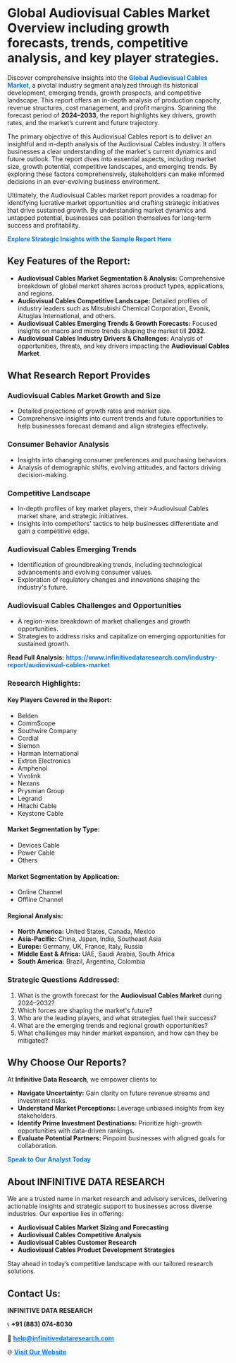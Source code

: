 <h1>Global Audiovisual Cables Market Overview including growth forecasts, trends, competitive analysis, and key player strategies.</h1>
<p>
Discover comprehensive insights into the 
<a href="https://www.infinitivedataresearch.com/industry-report/audiovisual-cables-market" rel="dofollow" style="color: #007BFF; text-decoration: none;"><strong>Global Audiovisual Cables Market</strong></a>, a pivotal industry segment analyzed through its historical development, emerging trends, growth prospects, and competitive landscape. This report offers an in-depth analysis of production capacity, revenue structures, cost management, and profit margins. Spanning the forecast period of <strong>2024–2033</strong>, the report highlights key drivers, growth rates, and the market’s current and future trajectory.
</p>
<p>
The primary objective of this Audiovisual Cables report is to deliver an insightful and in-depth analysis of the Audiovisual Cables industry. It offers businesses a clear understanding of the market's current dynamics and future outlook. The report dives into essential aspects, including market size, growth potential, competitive landscapes, and emerging trends. By exploring these factors comprehensively, stakeholders can make informed decisions in an ever-evolving business environment.
</p>
<p>
Ultimately, the Audiovisual Cables market report provides a roadmap for identifying lucrative market opportunities and crafting strategic initiatives that drive sustained growth. By understanding market dynamics and untapped potential, businesses can position themselves for long-term success and profitability.
</p>
<p>
<a href="https://www.infinitivedataresearch.com/request-sample/reportId=106608" style="color: #007BFF; text-decoration: none;"><strong>Explore Strategic Insights with the Sample Report Here</strong></a>
</p>

<h2>Key Features of the Report:</h2>
<ul>
<li><strong>Audiovisual Cables Market Segmentation & Analysis:</strong> Comprehensive breakdown of global market shares across product types, applications, and regions.</li>
<li><strong>Audiovisual Cables Competitive Landscape:</strong> Detailed profiles of industry leaders such as Mitsubishi Chemical Corporation, Evonik, Altuglas International, and others.</li>
<li><strong>Audiovisual Cables Emerging Trends & Growth Forecasts:</strong> Focused insights on macro and micro trends shaping the market till <strong>2032</strong>.</li>
<li><strong>Audiovisual Cables Industry Drivers & Challenges:</strong> Analysis of opportunities, threats, and key drivers impacting the <strong>Audiovisual Cables Market</strong>.</li>
</ul>

<h2>What Research Report Provides</h2>
<h3>Audiovisual Cables Market Growth and Size</h3>
<ul>
<li>Detailed projections of growth rates and market size.</li>
<li>Comprehensive insights into current trends and future opportunities to help businesses forecast demand and align strategies effectively.</li>
</ul>

<h3>Consumer Behavior Analysis</h3>
<ul>
<li>Insights into changing consumer preferences and purchasing behaviors.</li>
<li>Analysis of demographic shifts, evolving attitudes, and factors driving decision-making.</li>
</ul>

<h3>Competitive Landscape</h3>
<ul>
<li>In-depth profiles of key market players, their >Audiovisual Cables market share, and strategic initiatives.</li>
<li>Insights into competitors' tactics to help businesses differentiate and gain a competitive edge.</li>
</ul>

<h3>Audiovisual Cables Emerging Trends</h3>
<ul>
<li>Identification of groundbreaking trends, including technological advancements and evolving consumer values.</li>
<li>Exploration of regulatory changes and innovations shaping the industry's future.</li>
</ul>

<h3>Audiovisual Cables Challenges and Opportunities</h3>
<ul>
<li>A region-wise breakdown of market challenges and growth opportunities.</li>
<li>Strategies to address risks and capitalize on emerging opportunities for sustained growth.</li>
</ul>
<p><strong>Read Full Analysis:</strong> <a href="https://www.infinitivedataresearch.com/industry-report/audiovisual-cables-market" rel="dofollow" style="color: #007BFF; text-decoration: none;"><strong>https://www.infinitivedataresearch.com/industry-report/audiovisual-cables-market</strong></a></p>
<h3>Research Highlights:</h3>
<h4>Key Players Covered in the Report:</h4>
<ul><li>Belden</li><li>CommScope</li><li>Southwire Company</li><li>Cordial</li><li>Siemon</li><li>Harman International</li><li>Extron Electronics</li><li>Amphenol</li><li>Vivolink</li><li>Nexans</li><li>Prysmian Group</li><li>Legrand</li><li>Hitachi Cable</li><li>Keystone Cable</li></ul>
<h4>Market Segmentation by Type:</h4>
<ul><li>Devices Cable</li><li>Power Cable</li><li>Others</li></ul>
<h4>Market Segmentation by Application:</h4>
<ul><li>Online Channel</li><li>Offline Channel</li></ul>

<h4>Regional Analysis:</h4>
<ul>
<li><strong>North America:</strong> United States, Canada, Mexico</li>
<li><strong>Asia-Pacific:</strong> China, Japan, India, Southeast Asia</li>
<li><strong>Europe:</strong> Germany, UK, France, Italy, Russia</li>
<li><strong>Middle East & Africa:</strong> UAE, Saudi Arabia, South Africa</li>
<li><strong>South America:</strong> Brazil, Argentina, Colombia</li>
</ul>

<h3>Strategic Questions Addressed:</h3>
<ol>
<li>What is the growth forecast for the <strong>Audiovisual Cables Market</strong> during 2024–2032?</li>
<li>Which forces are shaping the market's future?</li>
<li>Who are the leading players, and what strategies fuel their success?</li>
<li>What are the emerging trends and regional growth opportunities?</li>
<li>What challenges may hinder market expansion, and how can they be mitigated?</li>
</ol>

<h2>Why Choose Our Reports?</h2>
<p>At <strong>Infinitive Data Research</strong>, we empower clients to:</p>
<ul>
<li><strong>Navigate Uncertainty:</strong> Gain clarity on future revenue streams and investment risks.</li>
<li><strong>Understand Market Perceptions:</strong> Leverage unbiased insights from key stakeholders.</li>
<li><strong>Identify Prime Investment Destinations:</strong> Prioritize high-growth opportunities with data-driven rankings.</li>
<li><strong>Evaluate Potential Partners:</strong> Pinpoint businesses with aligned goals for collaboration.</li>
</ul>
<p><a href="https://www.infinitivedataresearch.com/industry-report/audiovisual-cables-market" rel="dofollow" style="color: #007BFF; text-decoration: none;"><strong>Speak to Our Analyst Today</strong></a></p>

<h2>About INFINITIVE DATA RESEARCH</h2>
<p>We are a trusted name in market research and advisory services, delivering actionable insights and strategic support to businesses across diverse industries. Our expertise lies in offering:</p>
<ul>
<li><strong>Audiovisual Cables Market Sizing and Forecasting</strong></li>
<li><strong>Audiovisual Cables Competitive Analysis</strong></li>
<li><strong>Audiovisual Cables Customer Research</strong></li>
<li><strong>Audiovisual Cables Product Development Strategies</strong></li>
</ul>
<p>Stay ahead in today’s competitive landscape with our tailored research solutions.</p>

<h2>Contact Us:</h2>
<p><strong>INFINITIVE DATA RESEARCH</strong></p>
<p>📞 <strong>+91 (883) 074-8030</strong></p>
<p>📧 <strong><a href="mailto:help@infinitivedataresearch.com" style="color: #007BFF;">help@infinitivedataresearch.com</a></strong></p>
<p>🌐 <strong><a href="https://www.infinitivedataresearch.com" rel="dofollow" style="color: #007BFF;">Visit Our Website</a></strong></p>